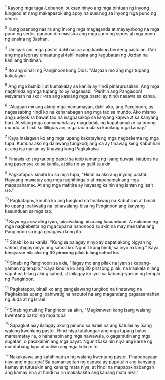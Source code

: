<sup>1</sup>
Kayong mga taga-Lebanon, buksan ninyo ang mga pintuan ng inyong lungsod at nang makapasok ang apoy na susunog sa inyong mga puno ng sedro. 

<sup>2</sup>
Kung paanong nasira ang inyong mga magaganda at mayayabong na mga puno ng sedro, ganoon din masisira ang mga puno ng sipres at mga puno ng ensina ng Bashan. 

<sup>3</sup>
Umiiyak ang mga pastol dahil nasira ang kanilang berdeng pastulan. Pati ang mga leon ay umaatungal dahil nasira ang kagubatan ng Jordan na kanilang tinitirhan.

<sup>4</sup>
Ito ang sinabi ng Panginoon kong Dios: "Alagaan mo ang mga tupang kakatayin. 

<sup>5</sup>
Ang mga bumibili at kumakatay sa kanila ay hindi pinarurusahan. Ang mga nagtitinda ng mga tupang ito ay nagsasabi, 'Purihin ang Panginoon! Mayaman na ako!' Pati ang kanilang mga pastol ay hindi naaawa sa kanila. 

<sup>6</sup>
"Alagaan mo ang aking mga mamamayan, dahil ako, ang Panginoon, ay nagsasabing hindi ko na kahahabagan ang mga tao sa mundo. Ako mismo ang uudyok sa bawat tao na magpasakop sa kanyang kapwa at sa kanyang hari. At silang mga namamahala ay magdadala ng kapahamakan sa buong mundo, at hindi ko ililigtas ang mga tao mula sa kanilang mga kamay." 

<sup>7</sup>
Kaya inalagaan ko ang mga tupang kakatayin ng mga nagbebenta ng mga tupa. Kumuha ako ng dalawang tungkod; ang isa ay tinawag kong Kabutihan at ang isa naman ay tinawag kong Pagkakaisa. 

<sup>8</sup>
Pinaalis ko ang tatlong pastol sa loob lamang ng isang buwan. Naubos na ang pasensya ko sa kanila, at sila rin ay galit sa akin. 

<sup>9</sup>
Pagkatapos, sinabi ko sa mga tupa, "Hindi na ako ang inyong pastol. Hayaang mamatay ang mga naghihingalo at mapahamak ang mga mapapahamak. At ang mga matitira ay hayaang kainin ang laman ng isaʼt isa." 

<sup>10</sup>
Pagkatapos, kinuha ko ang tungkod na tinatawag na Kabutihan at binali ko upang ipahiwatig na ipinawalang-bisa ng Panginoon ang kanyang kasunduan sa mga tao. 

<sup>11</sup>
Kaya ng araw ding iyon, ipinawalang-bisa ang kasunduan. At nalaman ng mga nagbebenta ng mga tupa na nanonood sa akin na may mensahe ang Panginoon sa mga ginagawa kong ito. 

<sup>12</sup>
Sinabi ko sa kanila, "Kung sa palagay ninyo ay dapat akong bigyan ng sahod, ibigay ninyo ang sahod ko. Ngunit kung hindi, sa inyo na lang." Kaya binayaran nila ako ng 30 pirasong pilak bilang sahod ko. 

<sup>13</sup>
Sinabi ng Panginoon sa akin, "Ilagay mo ang pilak na iyan sa kabang-yaman ng templo." Kaya kinuha ko ang 30 pirasong pilak, na inaakala nilang sapat na bilang aking sahod, at inilagay ko iyon sa kabang-yaman ng templo ng Panginoon. 

<sup>14</sup>
Pagkatapos, binali ko ang pangalawang tungkod na tinatawag na Pagkakaisa upang ipahiwatig na naputol na ang magandang pagsasamahan ng Juda at ng Israel. 

<sup>15</sup>
Sinabing muli ng Panginoon sa akin, "Magkunwari kang isang walang kwentang pastol ng mga tupa. 

<sup>16</sup>
Sapagkat may ilalagay akong pinuno sa Israel na ang katulad ay isang walang kwentang pastol. Hindi niya tutulungan ang mga tupang halos mamamatay na, o hahanapin ang mga nawawala, o gagamutin ang mga sugatan, o pakakainin ang mga payat. Ngunit kakainin niya ang karne ng matatabang tupa at aalisin ang mga kuko nito. 

<sup>17</sup>
Nakakaawa ang kahihinatnan ng walang kwentang pastol. Pinababayaan niya ang mga tupa! Sa pamamagitan ng espada ay puputulin ang kanyang kamay at tutusukin ang kanang mata niya, at hindi na mapapakinabangan ang kamay niya at hindi na rin makakakita ang kanang mata niya."